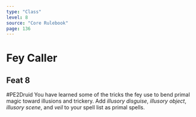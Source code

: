 ```yaml
---
type: "Class"
level: 8
source: "Core Rulebook"
page: 136
---
```

# Fey Caller
## Feat 8
#PE2Druid
You have learned some of the tricks the fey use to bend primal magic toward illusions and trickery. Add *illusory disguise*, *illusory object*, *illusory scene*, and *veil* to your spell list as primal spells.